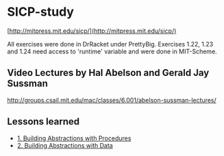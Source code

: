 # SICP-study

[http://mitpress.mit.edu/sicp/](http://mitpress.mit.edu/sicp/)

All exercises were done in DrRacket under PrettyBig. Exercises 1.22, 1.23  and 1.24 need access to 'runtime' variable and were done in MIT-Scheme.

## Video Lectures by Hal Abelson and Gerald Jay Sussman

http://groups.csail.mit.edu/mac/classes/6.001/abelson-sussman-lectures/

## Lessons learned

* [1. Building Abstractions with Procedures](/ernestas/SICP-study/blob/master/lessons_learned/1-Building_Abstractions_with_Procedures.md)
* [2. Building Abstractions with Data](/ernestas/SICP-study/blob/master/lessons_learned/2-Building_Abstractions_with_Data.md)
